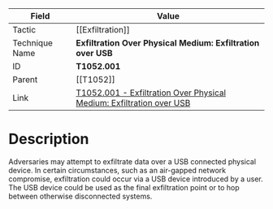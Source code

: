 
|Field|Value|
|---|---|
|Tactic|[[Exfiltration]]|
|Technique Name|**Exfiltration Over Physical Medium: Exfiltration over USB**|
|ID|**T1052.001**|
|Parent|[[T1052]]|
|Link|[T1052.001 - Exfiltration Over Physical Medium: Exfiltration over USB](https://attack.mitre.org/techniques/T1052/001)|

# Description

Adversaries may attempt to exfiltrate data over a USB connected physical device. In certain circumstances, such as an air-gapped network compromise, exfiltration could occur via a USB device introduced by a user. The USB device could be used as the final exfiltration point or to hop between otherwise disconnected systems.
